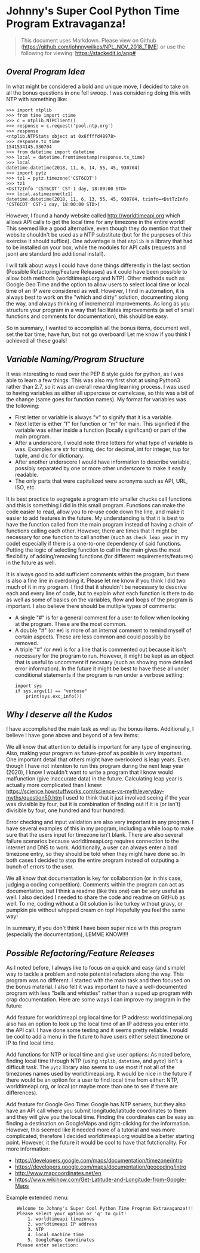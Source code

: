 # __Johnny's Super Cool Python Time Program Extravaganza!__

> This document uses Markdown.  Please view on Github (https://github.com/johnnywilkes/NPL_NOV_2018_TIME) or use the following for viewing: https://stackedit.io/app#

## ___Overal Program Idea___

In what might be considered a bold and unique move, I decided to take on all the bonus questions in one fell swoop.  I was considering doing this with NTP with something like:

    >>> import ntplib
    >>> from time import ctime
    >>> c = ntplib.NTPClient()
    >>> response = c.request('pool.ntp.org')
    >>> response
    <ntplib.NTPStats object at 0x6ffffd48978>
    >>> response.tx_time
    1541534145.930704
    >>> from datetime import datetime
    >>> local = datetime.fromtimestamp(response.tx_time)
    >>> local
    datetime.datetime(2018, 11, 6, 14, 55, 45, 930704)  
    >>> import pytz    
    >>> tz1 = pytz.timezone('CST6CDT')
    >>> tz1
    <DstTzInfo 'CST6CDT' CST-1 day, 18:00:00 STD>
    >>> local.astimezone(tz1)
    datetime.datetime(2018, 11, 6, 13, 55, 45, 930704, tzinfo=<DstTzInfo 'CST6CDT' CST-1 day, 18:00:00 STD>)

However, I found a handy website called http://worldtimeapi.org which allows API calls to get the local time for any timezone in the entire world!  This seemed like a good alternative, even though they do mention that their website shouldn't be used as a NTP substitute (but for the purposes of this exercise it should suffice).  One advantage is that `ntplib` is a library that had to be installed on your box, while the modules for API calls (requests and json) are standard (no additional install).

I will talk about ways I could have done things differently in the last section (Possible Refactoring/Feature Releases) as it could have been possible to allow both methods (worldtimeapi.org and NTP).  Other methods such as Google Geo Time and the option to allow users to select local time or local time of an IP were considered as well.  However, I find in automation, it is always best to work on the "which and dirty" solution, documenting along the way, and always thinking of incremental improvements.  As long as you structure your program in a way that facilitates improvements (a set of small functions and comments for documentation), this should be easy.

So in summary, I wanted to accomplish all the bonus items, document well, set the bar time, have fun, but not go overboard!  Let me know if you think I achieved all these goals!


## ___Variable Naming/Program Structure___

It was interesting to read over the PEP 8 style guide for python, as I was able to learn a few things.  This was also my first shot at using Python3 rather than 2.7, so it was an overall rewarding learning process.  I was used to having variables as either all uppercase or camelcase, so this was a bit of the change (same goes for function names).  My format for variables was the following:
 - First letter or variable is always "v" to signify that it is a variable.
 - Next letter is either "f" for function or "m" for main.  This signified if the variable was either inside a function (locally significant) or part of the main program.
 - After a underscore, I would note three letters for what type of variable is was.  Examples are str for string, dec for decimal, int for integer, tup for tuple, and dic for dictionary.
 - After another underscore I would have information to describe variable, possibly separated by one or more other underscore to make it easily readable.
 - The only parts that were capitalized were acronyms such as API, URL, ISO, etc.

It is best practice to segregate a program into smaller chucks call functions and this is something I did in this small program.  Functions can make the code easier to read, allow you to re-use code down the line, and make it easier to add features in the future.  My understanding is that it is best to have the function called from the main program instead of having a chain of functions calling each other.  However, there are times that it might be necessary for one function to call another (such as `check_leap_year` in my code) especially if there is a one-to-one dependency of said functions.  Putting the logic of selecting function to call in the main gives the most flexibility of adding/removing functions (for different requirements/features) in the future as well.

It is always good to add sufficient comments within the program, but there is also a fine line in overdoing it.  Please let me know if you think I did two much of it in my program.  I find that it shouldn't be necessary to descrive each and every line of code, but to explain what each function is there to do as well as some of basics on the variables, flow and loops of the program is important.  I also believe there should be mutliple types of comments:
 - A single "#" is for a general comment for a user to follow when looking at the program.  These are the most common.
 - A double "#" (or `##`) is more of an internal comment to remind myself of certain aspects.  These are less common and could possibly be removed.
 - A triple "#" (or `###`) is for a line that is commented out because it isn't necessary for the program to run.  However, it might be kept as an object that is useful to uncomment if necssary (such as showing more detailed error information).  In the future it might be best to have these all under conditional statements if the program is run under a verbose setting:
    ```
    import sys
    if sys.argv[1] == "verbose"
        print(sys.exc_info())
    ```

    
## ___Why I deserve all the Kudos___

I have accomplished the main task as well as the bonus items.  Additionally, I believe I have gone above and beyond of a few items:

We all know that attention to detail is important for any type of engineering.  Also, making your program as future-proof as posible is very important.  One important detail that others might have overlooked is leap years.  Even though I have not intention to run this program during the next leap year (2020), I know I wouldn't want to write a program that I know would malfunction (give inaccurate data) in the future.  Calculating leap year is actually more complicated than I knew:
https://science.howstuffworks.com/science-vs-myth/everyday-myths/question50.htm
I used to think that it just involved seeing if the year was divisible by four, but it is combination of finding out if it is (or isn't) divisible by four, one hundred and four hundred.

Error checking and input validation are also very important in any program.  I have several examples of this in my program, including a while loop to make sure that the users input for timezone isn't blank.  There are also several failure scenarios because worldtimeapi.org requires connection to the internet and DNS to work.  Additionally, a user can always enter a bad timezone entry, so they should be told when they might have done so.  In both cases I decided to stop the entire program instead of outputing a bunch of errors to the user.

We all know that documentation is key for collaboration (or in this case, judging a coding competition).  Comments within the program can act as documentation, but I think a readme (like this one) can be very useful as well.  I also decided I needed to share the code and readme on GitHub as well.  To me, coding without a Git solution is like turkey without gravy, or pumpkin pie without whipped cream on top!  Hopefully you feel the same way!

In summary, if you don't think I have been super nice with this program (especially the documentation), LEMME KNOW!!!!


## ___Possible Refactoring/Feature Releases___

As I noted before, I always like to focus on a quick and easy (and simple) way to tackle a problem and note potential refactors along the way.  This program was no different.  I started with the main task and then focused on the bonus material.  I also felt it was important to have a well-documented program with less "bells and whistles" rather than a suped up program with crap documentation.  Here are some ways I can improve my program in the future:

Add feature for worldtimeapi.org local time for IP address: worldtimepai.org also has an option to look up the local time of an IP address you enter into the API call.  I have done some testing and it seems pretty reliable.  I would be cool to add a menu in the future to have users either select timezone or IP to find local time.

Add functions for NTP or local time and give user options: As noted before, finding local time through NTP (using `ntplib`, `datetime`, and `pytz`) isn't a difficult task.  The `pytz` library also seems to use most if not all of the timezones names used by worldtimeapi.org.  It would be nice in the future if there would be an option for a user to find local time from either: NTP, worldtimeapi.org, or local (or maybe more than one to see if there are differences).

Add feature for Google Geo Time: Google has NTP servers, but they also have an API call where you submit longitude/latitude coordinates to them and they will give you the local time.  Finding the coordinates can be easy as finding a destination on GoogleMaps and right-clicking for the information.  However, this seemed like it needed more of a tutorial and was more complicated, therefore I decided worldtimeapi.org would be a better starting point.  However, it the future it would be cool to have that futctionality.  For more information:
 - https://developers.google.com/maps/documentation/timezone/intro 
 - https://developers.google.com/maps/documentation/geocoding/intro
 - http://www.mapcoordinates.net/en
 - https://www.wikihow.com/Get-Latitude-and-Longitude-from-Google-Maps

Example extended menu:
```
    Welcome to Johnny's Super Cool Python Time Program Extravaganza!!!
    Please select your option or 'q' to quit!
        1. worldtimeapi timezones
        2. worldtimeapi IP address
        3. NTP
        4. local machine time
        5. GoogleMaps Coordinates
    Please enter selection:
```

